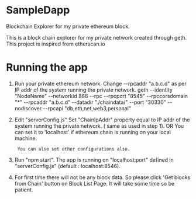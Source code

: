 # SampleDapp
Blockchain Explorer for my private ethereum block.

This is a block chain explorer for my private network created through geth.
This project is inspired from etherscan.io

# Running the app
1. Run your private ethereum network. Change --rpcaddr "a.b.c.d" as per IP addr of the system running the private network.
        geth --identity "NodeName" --networkid 888 --rpc --rpcport "8545" --rpccorsdomain "*" --rpcaddr "a.b.c.d" --datadir "./chaindata/" --port "30330" --nodiscover --rpcapi "db,eth,net,web3,personal"

2. Edit "serverConfig.js"
        Set "ChainIpAddr" property equal to IP addr of the system running the private network. ( same as used in step 1).
        OR
        You can set it to 'localhost' if ethereum chain is running on your local machine.
        
        You can also set other configurations also.

3. Run "npm start".
        The app is running on "localhost:port" defined in "serverConfig.js" (default : localhost:8546).      
 
4. For first time there will not be any block data. So please click 'Get blocks from Chain' button on Block List Page.
   It will take some time so be patient.   
